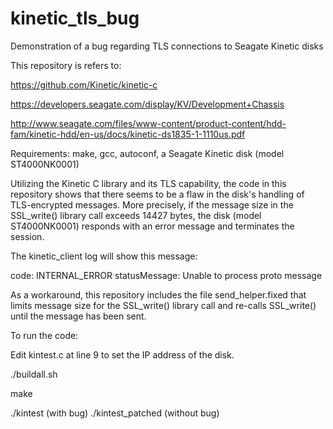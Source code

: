 # kinetic_tls_bug
Demonstration of a bug regarding TLS connections to Seagate Kinetic disks


This repository is refers to:

https://github.com/Kinetic/kinetic-c

https://developers.seagate.com/display/KV/Development+Chassis

http://www.seagate.com/files/www-content/product-content/hdd-fam/kinetic-hdd/en-us/docs/kinetic-ds1835-1-1110us.pdf


Requirements: make, gcc, autoconf, a Seagate Kinetic disk (model ST4000NK0001)


Utilizing the Kinetic C library and its TLS capability, the code in this repository shows that there seems to be a flaw in the disk's handling of TLS-encrypted messages.
More precisely, if the message size in the SSL_write() library call exceeds 14427 bytes, the disk (model ST4000NK0001) responds with an error message and terminates the session.

The kinetic_client log will show this message:

code: INTERNAL_ERROR
statusMessage: Unable to process proto message



As a workaround, this repository includes the file send_helper.fixed that limits message size for the SSL_write() library call and re-calls SSL_write() until the message has been sent.



To run the code: 

Edit kintest.c at line 9 to set the IP address of the disk.

./buildall.sh

make

./kintest (with bug)
./kintest_patched (without bug)





